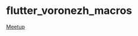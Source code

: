 # flutter_voronezh_macros

[Meetup](https://www.youtube.com/watch?v=-N15Mb_w1Sw&ab_channel=FlutterVoronezh)
